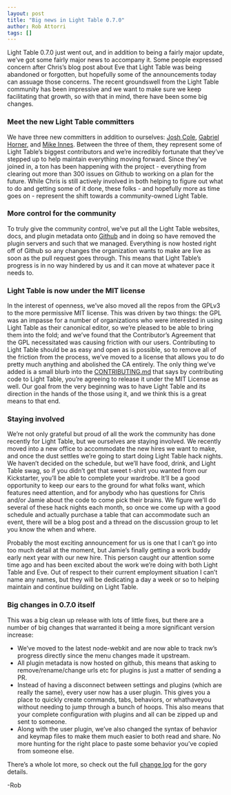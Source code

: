 ```yaml
---
layout: post
title: "Big news in Light Table 0.7.0"
author: Rob Attorri
tags: []
---
```


Light Table 0.7.0 just went out, and in addition to being a fairly major update, we’ve got some fairly major news to accompany it. Some people expressed concern after Chris’s blog post about Eve that Light Table was being abandoned or forgotten, but hopefully some of the announcements today can assuage those concerns. The recent groundswell from the Light Table community has been impressive and we want to make sure we keep facilitating that growth, so with that in mind, there have been some big changes.

### Meet the new Light Table committers

We have three new committers in addition to ourselves: [Josh Cole][jc], [Gabriel Horner][gh], and [Mike Innes][mi]. Between the three of them, they represent some of Light Table’s biggest contributors and we’re incredibly fortunate that they’ve stepped up to help maintain everything moving forward. Since they’ve joined in, a ton has been happening with the project - everything from clearing out more than 300 issues on Github to working on a plan for the future. While Chris is still actively involved in both helping to figure out what to do and getting some of it done, these folks - and hopefully more as time goes on - represent the shift towards a community-owned Light Table.

### More control for the community

To truly give the community control, we’ve put all the Light Table websites, docs, and plugin metadata onto [Github][github] and in doing so have removed the plugin servers and such that we managed. Everything is now hosted right off of Github so any changes the organization wants to make are live as soon as the pull request goes through. This means that Light Table’s progress is in no way hindered by us and it can move at whatever pace it needs to.

### Light Table is now under the MIT license

In the interest of openness, we’ve also moved all the repos from the GPLv3 to the more permissive MIT license. This was driven by two things: the GPL was an impasse for a number of organizations who were interested in using Light Table as their canonical editor, so we’re pleased to be able to bring them into the fold; and we’ve found that the Contributor’s Agreement that the GPL necessitated was causing friction with our users. Contributing to Light Table should be as easy and open as is possible, so to remove all of the friction from the process, we’ve moved to a license that allows you to do pretty much anything and abolished the CA entirely. The only thing we’ve added is a small blurb into the [CONTRIBUTING.md][contrib] that says by contributing code to Light Table, you’re agreeing to release it under the MIT License as well. Our goal from the very beginning was to have Light Table and its direction in the hands of the those using it, and we think this is a great means to that end.

### Staying involved

We’re not only grateful but proud of all the work the community has done recently for Light Table, but we ourselves are staying involved. We recently moved into a new office to accommodate the new hires we want to make, and once the dust settles we’re going to start doing Light Table hack nights. We haven’t decided on the schedule, but we’ll have food, drink, and Light Table swag, so if you didn’t get that sweet t-shirt you wanted from our Kickstarter, you’ll be able to complete your wardrobe. It’ll be a good opportunity to keep our ears to the ground for what folks want, which features need attention, and for anybody who has questions for Chris and/or Jamie about the code to come pick their brains. We figure we’ll do several of these hack nights each month, so once we come up with a good schedule and actually purchase a table that can accommodate such an event, there will be a blog post and a thread on the discussion group to let you know the when and where.

Probably the most exciting announcement for us is one that I can’t go into too much detail at the moment, but Jamie’s finally getting a work buddy early next year with our new hire. This person caught our attention some time ago and has been excited about the work we’re doing with both Light Table and Eve. Out of respect to their current employment situation I can’t name any names, but they will be dedicating a day a week or so to helping maintain and continue building on Light Table.

### Big changes in 0.7.0 itself

This was a big clean up release with lots of little fixes, but there are a number of big changes that warranted it being a more significant version increase:

* We’ve moved to the latest node-webkit and are now able to track nw’s progress directly since the menu changes made it upstream.
* All plugin metadata is now hosted on github, this means that asking to remove/rename/change urls etc for plugins is just a matter of sending a PR.
* Instead of having a disconnect between settings and plugins (which are really the same), every user now has a user plugin. This gives you a place to quickly create commands, tabs, behaviors, or whathaveyou without needing to jump through a bunch of hoops. This also means that your complete configuration with plugins and all can be zipped up and sent to someone.
* Along with the user plugin, we’ve also changed the syntax of behavior and keymap files to make them much easier to both read and share. No more hunting for the right place to paste some behavior you’ve copied from someone else.

There’s a whole lot more, so check out the full [change log][log] for the gory details.

-Rob

[mit]: https://github.com/LightTable/LightTable/blob/master/LICENSE.md
[github]: https://github.com/LightTable
[jc]: https://github.com/joshuafcole
[mi]: https://github.com/one-more-minute
[gh]: https://github.com/cldwalker
[log]: https://github.com/LightTable/LightTable/blob/master/deploy/core/changelog.md
[contrib]: https://github.com/LightTable/LightTable/blob/master/CONTRIBUTING.md

